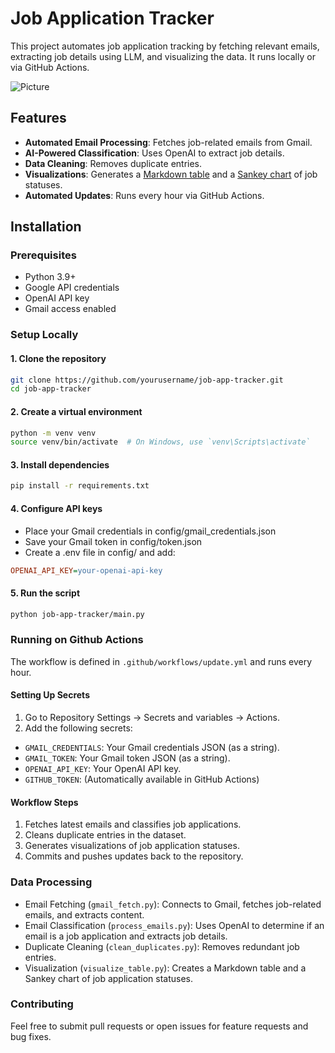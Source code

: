 # Job Application Tracker

This project automates job application tracking by fetching relevant emails, extracting job details using LLM, and visualizing the data. It runs locally or via GitHub Actions.

![Picture](data/featured.jpg)

## Features

- **Automated Email Processing**: Fetches job-related emails from Gmail.
- **AI-Powered Classification**: Uses OpenAI to extract job details.
- **Data Cleaning**: Removes duplicate entries.
- **Visualizations**: Generates a [Markdown table](TABLE.md) and a [Sankey chart](visualizations/sankey.html) of job statuses.
- **Automated Updates**: Runs every hour via GitHub Actions.

## Installation

### Prerequisites

- Python 3.9+
- Google API credentials
- OpenAI API key
- Gmail access enabled

### Setup Locally

#### 1. Clone the repository

```bash
git clone https://github.com/yourusername/job-app-tracker.git
cd job-app-tracker
```

#### 2. Create a virtual environment

```bash
python -m venv venv
source venv/bin/activate  # On Windows, use `venv\Scripts\activate`
```

#### 3. Install dependencies

```bash
pip install -r requirements.txt
```

#### 4. Configure API keys

- Place your Gmail credentials in config/gmail_credentials.json
- Save your Gmail token in config/token.json
- Create a .env file in config/ and add:

```ini
OPENAI_API_KEY=your-openai-api-key
```

#### 5. Run the script

```bash
python job-app-tracker/main.py
```

### Running on Github Actions

The workflow is defined in `.github/workflows/update.yml` and runs every hour.

#### Setting Up Secrets

1. Go to Repository Settings → Secrets and variables → Actions.
2. Add the following secrets:

- `GMAIL_CREDENTIALS`: Your Gmail credentials JSON (as a string).
- `GMAIL_TOKEN`: Your Gmail token JSON (as a string).
- `OPENAI_API_KEY`: Your OpenAI API key.
- `GITHUB_TOKEN`: (Automatically available in GitHub Actions)

#### Workflow Steps

1. Fetches latest emails and classifies job applications.
2. Cleans duplicate entries in the dataset.
3. Generates visualizations of job application statuses.
4. Commits and pushes updates back to the repository.

### Data Processing

- Email Fetching (`gmail_fetch.py`): Connects to Gmail, fetches job-related emails, and extracts content.
- Email Classification (`process_emails.py`): Uses OpenAI to determine if an email is a job application and extracts job details.
- Duplicate Cleaning (`clean_duplicates.py`): Removes redundant job entries.
- Visualization (`visualize_table.py`): Creates a Markdown table and a Sankey chart of job application statuses.

### Contributing

Feel free to submit pull requests or open issues for feature requests and bug fixes.
